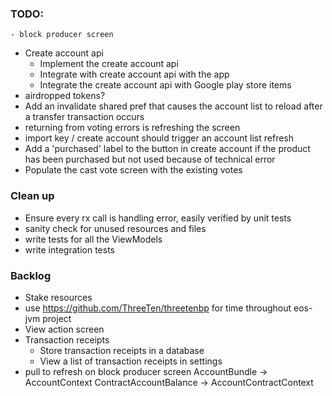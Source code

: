 ### TODO:
    - block producer screen
- Create account api 
    - Implement the create account api 
    - Integrate with create account api with the app
    - Integrate the create account api with Google play store items
- airdropped tokens?
- Add an invalidate shared pref that causes the account list to reload after a transfer transaction occurs
- returning from voting errors is refreshing the screen
- import key / create account should trigger an account list refresh
- Add a 'purchased' label to the button in create account if the product has been purchased but not used because of technical error
- Populate the cast vote screen with the existing votes

### Clean up
- Ensure every rx call is handling error, easily verified by unit tests
- sanity check for unused resources and files
- write tests for all the ViewModels
- write integration tests

### Backlog
- Stake resources
- use https://github.com/ThreeTen/threetenbp for time throughout eos-jvm project
- View action screen
- Transaction receipts 
    - Store transaction receipts in a database
    - View a list of transaction receipts in settings
- pull to refresh on block producer screen
AccountBundle -> AccountContext
ContractAccountBalance -> AccountContractContext
